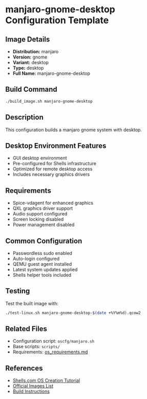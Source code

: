 # manjaro-gnome-desktop Configuration Template

## Image Details
- **Distribution:** manjaro
- **Version:** gnome
- **Variant:** desktop
- **Type:** desktop
- **Full Name:** manjaro-gnome-desktop

## Build Command
```bash
./build_image.sh manjaro-gnome-desktop
```

## Description
This configuration builds a manjaro gnome system with desktop.

## Desktop Environment Features
- GUI desktop environment
- Pre-configured for Shells infrastructure
- Optimized for remote desktop access
- Includes necessary graphics drivers

## Requirements
- Spice-vdagent for enhanced graphics
- QXL graphics driver support
- Audio support configured
- Screen locking disabled
- Power management disabled

## Common Configuration
- Passwordless sudo enabled
- Auto-login configured
- QEMU guest agent installed
- Latest system updates applied
- Shells helper tools included

## Testing
Test the built image with:
```bash
./test-linux.sh manjaro-gnome-desktop-$(date +%Y%m%d).qcow2
```

## Related Files
- Configuration script: `oscfg/manjaro.sh`
- Base scripts: `scripts/`
- Requirements: [os_requirements.md](../os_requirements.md)

## References
- [Shells.com OS Creation Tutorial](../docs/shells-os-creation-tutorial.md)
- [Official Images List](../official_images.txt)
- [Build Instructions](../README.md)
